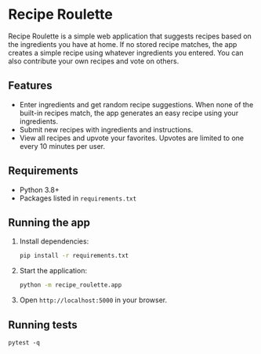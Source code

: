 # Recipe Roulette

Recipe Roulette is a simple web application that suggests recipes based on the ingredients you have at home. If no stored recipe matches, the app creates a simple recipe using whatever ingredients you entered. You can also contribute your own recipes and vote on others.

## Features

- Enter ingredients and get random recipe suggestions. When none of the built-in recipes match, the app generates an easy recipe using your ingredients.
- Submit new recipes with ingredients and instructions.
- View all recipes and upvote your favorites. Upvotes are limited to one every 10 minutes per user.


## Requirements

- Python 3.8+
- Packages listed in `requirements.txt`

## Running the app

1. Install dependencies:
   ```bash
   pip install -r requirements.txt
   ```
2. Start the application:
   ```bash
   python -m recipe_roulette.app
   ```
3. Open `http://localhost:5000` in your browser.

## Running tests

```
pytest -q
```
